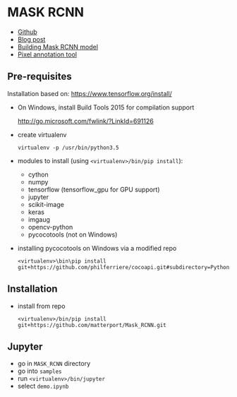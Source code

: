 # MASK RCNN

* [Github](https://github.com/matterport/Mask_RCNN)
* [Blog post](https://engineering.matterport.com/splash-of-color-instance-segmentation-with-mask-r-cnn-and-tensorflow-7c761e238b46)
* [Building Mask RCNN model](https://towardsdatascience.com/building-a-custom-mask-rcnn-model-with-tensorflow-object-detection-952f5b0c7ab4)
* [Pixel annotation tool](https://github.com/abreheret/PixelAnnotationTool)

## Pre-requisites

Installation based on: https://www.tensorflow.org/install/

* On Windows, install Build Tools 2015 for compilation support

  http://go.microsoft.com/fwlink/?LinkId=691126

* create virtualenv

  ```
  virtualenv -p /usr/bin/python3.5
  ```

* modules to install (using `<virtualenv>/bin/pip install`):

  * cython
  * numpy
  * tensorflow (tensorflow_gpu for GPU support)
  * jupyter
  * scikit-image
  * keras
  * imgaug
  * opencv-python
  * pycocotools (not on Windows)
  
* installing pycocotools on Windows via a modified repo

  ```
  <virtualenv>\bin\pip install git+https://github.com/philferriere/cocoapi.git#subdirectory=PythonAPI
  ```

## Installation

* install from repo
  
  ```
  <virtualenv>/bin/pip install git+https://github.com/matterport/Mask_RCNN.git
  ```

## Jupyter

* go in `MASK_RCNN` directory
* go into `samples`
* run `<virtualenv>/bin/jupyter`
* select `demo.ipynb`

